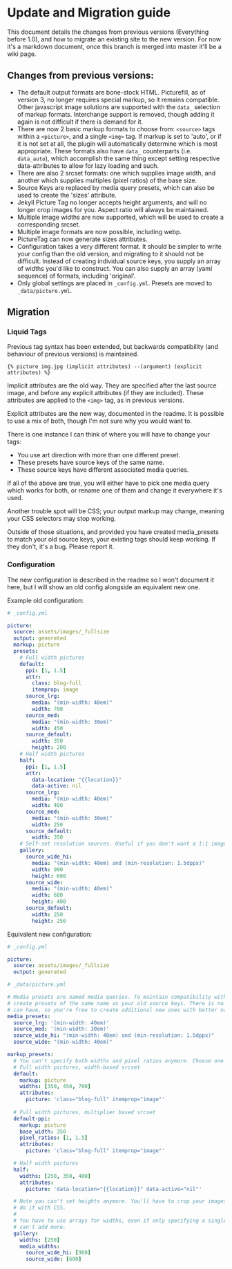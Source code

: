# Update and Migration guide

This document details the changes from previous versions (Everything before 1.0), and how to migrate
an existing site to the new version. For now it's a markdown document, once this branch is merged
into master it'll be a wiki page.

## Changes from previous versions:

-   The default output formats are bone-stock HTML. Picturefill, as of version 3, no longer requires
    special markup, so it remains compatible. Other javascript image solutions are supported with
    the `data_` selection of markup formats. Interchange support is removed, though adding it again
    is not difficult if there is demand for it.
-   There are now 2 basic markup formats to choose from: `<source>` tags within a `<picture>`, and a
    single `<img>` tag. If markup is set to 'auto', or if it is not set at all, the plugin will
    automatically determine which is most appropriate. These formats also have `data_` counterparts
    (i.e.  `data_auto`), which accomplish the same thing except setting respective data-attributes
    to allow for lazy loading and such.
-   There are also 2 srcset formats: one which supplies image width, and another which supplies
    multiples (pixel ratios) of the base size.
-   Source Keys are replaced by media query presets, which can also be used to create the 'sizes'
    attribute.
-   Jekyll Picture Tag no longer accepts height arguments, and will no longer crop images for you.
    Aspect ratio will always be maintained.
-   Multiple image widths are now supported, which will be used to create a corresponding srcset.
-   Multiple image formats are now possible, including webp.
-   PictureTag can now generate sizes attributes.
-   Configuration takes a very different format. It should be simpler to write your config than the
    old version, and migrating to it should not be difficult. Instead of creating individual source
    keys, you supply an array of widths you'd like to construct. You can also supply an array (yaml
    sequence) of formats, including 'original'.
-   Only global settings are placed in `_config.yml`. Presets are moved to `_data/picture.yml`.

## Migration

### Liquid Tags

Previous tag syntax has been extended, but backwards compatibility (and behaviour of previous
versions) is maintained. 

`{% picture img.jpg (implicit attributes) --(argument) (explicit attributes) %}`

Implicit attributes are the old way. They are specified after the last source image, and before any
explicit attributes (if they are included). These attributes are applied to the `<img>` tag, as in
previous versions.

Explicit attributes are the new way, documented in the readme. It is possible to use a mix of both,
though I'm not sure why you would want to.

There is one instance I can think of where you will have to change your tags:

-   You use art direction with more than one different preset.
-   These presets have source keys of the same name.
-   These source keys have different associated media queries.

If all of the above are true, you will either have to pick one media query which works for both, or
rename one of them and change it everywhere it's used.

Another trouble spot will be CSS; your output markup may change, meaning your CSS selectors may stop
working.

Outside of those situations, and provided you have created media_presets to match your old source
keys, your existing tags should keep working. If they don't, it's a bug. Please report it.

### Configuration

The new configuration is described in the readme so I won't document it here, but I will show an old
config alongside an equivalent new one.

Example old configuration:

```yml
# _config.yml

picture:
  source: assets/images/_fullsize
  output: generated
  markup: picture
  presets:
    # Full width pictures
    default:
      ppi: [1, 1.5]
      attr:
        class: blog-full
        itemprop: image
      source_lrg:
        media: "(min-width: 40em)"
        width: 700
      source_med:
        media: "(min-width: 30em)"
        width: 450
      source_default:
        width: 350
        height: 200
    # Half width pictures
    half:
      ppi: [1, 1.5]
      attr:
        data-location: "{{location}}"
        data-active: nil
      source_lrg:
        media: "(min-width: 40em)"
        width: 400
      source_med:
        media: "(min-width: 30em)"
        width: 250
      source_default:
        width: 350
    # Self-set resolution sources. Useful if you don't want a 1:1 image size to dppx ratio.
    gallery:
      source_wide_hi:
        media: "(min-width: 40em) and (min-resolution: 1.5dppx)"
        width: 900
        height: 600
      source_wide:
        media: "(min-width: 40em)"
        width: 600
        height: 400
      source_default:
        width: 250
        height: 250
```

Equivalent new configuration:

```yml
# _config.yml

picture:
  source: assets/images/_fullsize
  output: generated
```

```yml
# _data/picture.yml

# Media presets are named media queries. To maintain compatibility with your tags, you need to
# create presets of the same name as your old source keys. There is no limit to how many of them you
# can have, so you're free to create additional new ones with better names to use going forward.
media_presets:
  source_lrg: '(min-width: 40em)'
  source_med: '(min-width: 30em)'
  source_wide_hi: "(min-width: 40em) and (min-resolution: 1.5dppx)"
  source_wide: "(min-width: 40em)"

markup_presets:
  # You can't specify both widths and pixel ratios anymore. Choose one.
  # Full width pictures, width-based srcset
  default:
    markup: picture
    widths: [350, 450, 700]
    attributes:
      picture: 'class="blog-full" itemprop="image"'
      
  # Full width pictures, multiplier based srcset
  default-ppi:
    markup: picture
    base_width: 350
    pixel_ratios: [1, 1.5]
    attributes:
      picture: 'class="blog-full" itemprop="image"'

  # Half width pictures
  half:
    widths: [250, 350, 400]
    attributes: 
      picture: 'data-location="{{location}}" data-active="nil"'

  # Note you can't set heights anymore. You'll have to crop your images either ahead of time, or
  # do it with CSS.
  # 
  # You have to use arrays for widths, even if only specifying a single value. There's no reason you
  # can't add more.
  gallery:
    widths: [250]
    media_widths:
      source_wide_hi: [900]
      source_wide: [600]
```
